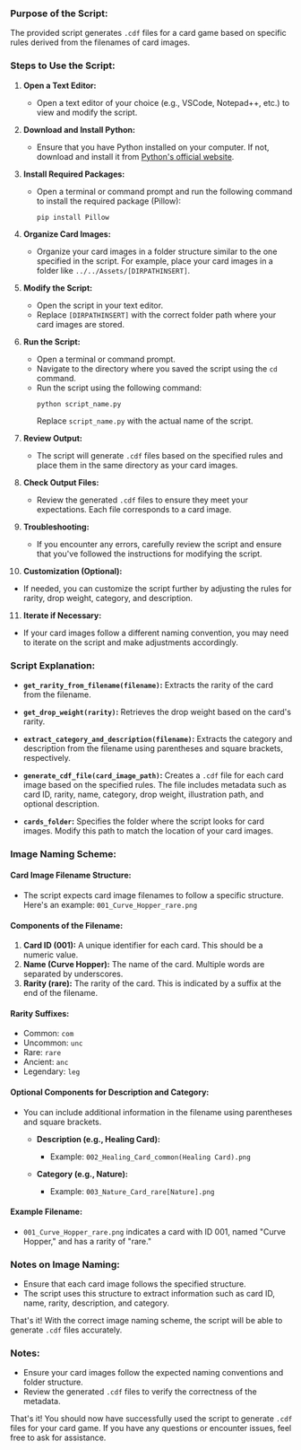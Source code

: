 ### Purpose of the Script:
The provided script generates `.cdf` files for a card game based on specific rules derived from the filenames of card images.

### Steps to Use the Script:

1. **Open a Text Editor:**
   - Open a text editor of your choice (e.g., VSCode, Notepad++, etc.) to view and modify the script.

2. **Download and Install Python:**
   - Ensure that you have Python installed on your computer. If not, download and install it from [Python's official website](https://www.python.org/).

3. **Install Required Packages:**
   - Open a terminal or command prompt and run the following command to install the required package (Pillow):
     ```
     pip install Pillow
     ```

4. **Organize Card Images:**
   - Organize your card images in a folder structure similar to the one specified in the script. For example, place your card images in a folder like `../../Assets/[DIRPATHINSERT]`.

5. **Modify the Script:**
   - Open the script in your text editor.
   - Replace `[DIRPATHINSERT]` with the correct folder path where your card images are stored.

6. **Run the Script:**
   - Open a terminal or command prompt.
   - Navigate to the directory where you saved the script using the `cd` command.
   - Run the script using the following command:
     ```
     python script_name.py
     ```
     Replace `script_name.py` with the actual name of the script.

7. **Review Output:**
   - The script will generate `.cdf` files based on the specified rules and place them in the same directory as your card images.

8. **Check Output Files:**
   - Review the generated `.cdf` files to ensure they meet your expectations. Each file corresponds to a card image.

9. **Troubleshooting:**
   - If you encounter any errors, carefully review the script and ensure that you've followed the instructions for modifying the script.

10. **Customization (Optional):**
   - If needed, you can customize the script further by adjusting the rules for rarity, drop weight, category, and description.

11. **Iterate if Necessary:**
   - If your card images follow a different naming convention, you may need to iterate on the script and make adjustments accordingly.

### Script Explanation:

- **`get_rarity_from_filename(filename)`:** Extracts the rarity of the card from the filename.

- **`get_drop_weight(rarity)`:** Retrieves the drop weight based on the card's rarity.

- **`extract_category_and_description(filename)`:** Extracts the category and description from the filename using parentheses and square brackets, respectively.

- **`generate_cdf_file(card_image_path)`:** Creates a `.cdf` file for each card image based on the specified rules. The file includes metadata such as card ID, rarity, name, category, drop weight, illustration path, and optional description.

- **`cards_folder`:** Specifies the folder where the script looks for card images. Modify this path to match the location of your card images.

### Image Naming Scheme:

#### Card Image Filename Structure:
- The script expects card image filenames to follow a specific structure. Here's an example: `001_Curve_Hopper_rare.png`

#### Components of the Filename:
1. **Card ID (001):** A unique identifier for each card. This should be a numeric value.
2. **Name (Curve Hopper):** The name of the card. Multiple words are separated by underscores.
3. **Rarity (rare):** The rarity of the card. This is indicated by a suffix at the end of the filename.

#### Rarity Suffixes:
- Common: `com`
- Uncommon: `unc`
- Rare: `rare`
- Ancient: `anc`
- Legendary: `leg`

#### Optional Components for Description and Category:
- You can include additional information in the filename using parentheses and square brackets.

   - **Description (e.g., Healing Card):**
     - Example: `002_Healing_Card_common(Healing Card).png`

   - **Category (e.g., Nature):**
     - Example: `003_Nature_Card_rare[Nature].png`

#### Example Filename:
- `001_Curve_Hopper_rare.png` indicates a card with ID 001, named "Curve Hopper," and has a rarity of "rare."

### Notes on Image Naming:
- Ensure that each card image follows the specified structure.
- The script uses this structure to extract information such as card ID, name, rarity, description, and category.

That's it! With the correct image naming scheme, the script will be able to generate `.cdf` files accurately.

### Notes:
- Ensure your card images follow the expected naming conventions and folder structure.
- Review the generated `.cdf` files to verify the correctness of the metadata.

That's it! You should now have successfully used the script to generate `.cdf` files for your card game. If you have any questions or encounter issues, feel free to ask for assistance.

